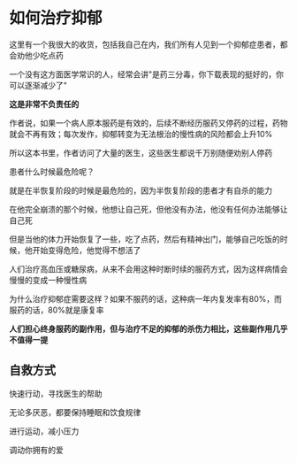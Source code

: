 # 如何治疗抑郁



这里有一个我很大的收货，包括我自己在内，我们所有人见到一个抑郁症患者，都会劝他少吃点药

一个没有这方面医学常识的人，经常会讲"是药三分毒，你下载表现的挺好的，你可以逐渐减少了"

**这是非常不负责任的**



作者说，如果一个病人原本服药是有效的，后续不断经历服药又停药的过程，药物就会不再有效；每次发作，抑郁转变为无法根治的慢性病的风险都会上升10%

所以这本书里，作者访问了大量的医生，这些医生都说千万别随便劝别人停药



患者什么时候最危险呢？

就是在半恢复阶段的时候是最危险的，因为半恢复阶段的患者才有自杀的能力

在他完全崩溃的那个时候，他想让自己死，但他没有办法，他没有任何办法能够让自己死

但是当他的体力开始恢复了一些，吃了点药，然后有精神出门，能够自己吃饭的时候，他开始变得危险，他觉得不想活了



人们治疗高血压或糖尿病，从来不会用这种时断时续的服药方式，因为这样病情会慢慢的变成一种慢性病

为什么治疗抑郁症需要这样？如果不服药的话，这种病一年内复发率有80%，而服药的话，80%就是康复率



**人们担心终身服药的副作用，但与治疗不足的抑郁的杀伤力相比，这些副作用几乎不值得一提**



## 自救方式

快速行动，寻找医生的帮助

无论多厌恶，都要保持睡眠和饮食规律

进行运动，减小压力

调动你拥有的爱



























